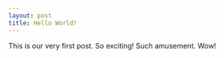 ```yaml
---
layout: post
title: Hello World!
---
```


This is our very first post. So exciting! Such amusement. Wow!
